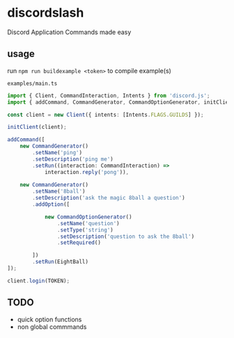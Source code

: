 # discordslash

Discord Application Commands made easy

## usage

run `npm run buildexample <token>` to compile example(s)

`examples/main.ts`

```ts
import { Client, CommandInteraction, Intents } from 'discord.js';
import { addCommand, CommandGenerator, CommandOptionGenerator, initClient } from '../';

const client = new Client({ intents: [Intents.FLAGS.GUILDS] });

initClient(client);

addCommand([
    new CommandGenerator()
        .setName('ping')
        .setDescription('ping me')
        .setRun((interaction: CommandInteraction) =>
            interaction.reply('pong')),
            
    new CommandGenerator()
        .setName('8ball')
        .setDescription('ask the magic 8ball a question')
        .addOption([

            new CommandOptionGenerator()
                .setName('question')
                .setType('string')
                .setDescription('question to ask the 8ball')
                .setRequired()

        ])
        .setRun(EightBall)
]);

client.login(TOKEN);
```

## TODO

- quick option functions
- non global commmands
